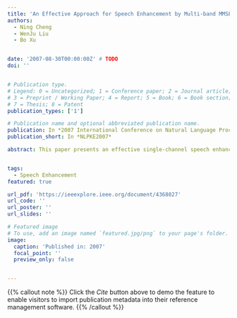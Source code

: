 ```yaml
---
title: 'An Effective Approach for Speech Enhancement by Multi-band MMSE Spectral Subtraction'
authors:
  - Ning Cheng
  - WenJu Liu
  - Bo Xu


date: '2007-08-30T00:00:00Z' # TODO
doi: ''


# Publication type.
# Legend: 0 = Uncategorized; 1 = Conference paper; 2 = Journal article;
# 3 = Preprint / Working Paper; 4 = Report; 5 = Book; 6 = Book section;
# 7 = Thesis; 8 = Patent
publication_types: ['1']

# Publication name and optional abbreviated publication name.
publication: In *2007 International Conference on Natural Language Processing and Knowledge Engineering*
publication_short: In *NLPKE2007*

abstract: This paper presents an effective single-channel speech enhancement algorithm that combines the merits of multi-band analysis and minimum-mean-squared-error (MMSE) spectral subtraction. Conventional spectral subtraction algorithm advocates subtraction of the noise spectrum estimate over the entire speech spectrum. Taking that most real-world noise are colored with a nonuniform spectrum into account, we introduce a scale factor which reflects the difference of noise influence in different bands to reduce the color noise. Evaluation results show that our approach can achieve a more significant noise reduction for both white and color noise as compared to existing spectral subtraction speech enhancement algorithm.


tags:
  - Speech Enhancement
featured: true

url_pdf: 'https://ieeexplore.ieee.org/document/4368027'
url_code: ''
url_poster: ''
url_slides: ''

# Featured image
# To use, add an image named `featured.jpg/png` to your page's folder.
image:
  caption: 'Published in: 2007'
  focal_point: ''
  preview_only: false


---
```


{{% callout note %}}
Click the _Cite_ button above to demo the feature to enable visitors to import publication metadata into their reference management software.
{{% /callout %}}


